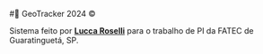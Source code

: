#📜 GeoTracker 2024 ©

Sistema feito por **[Lucca Roselli](https://www.instagram.com/luccaroselli/)** para o trabalho de PI da FATEC de Guaratinguetá, SP.
